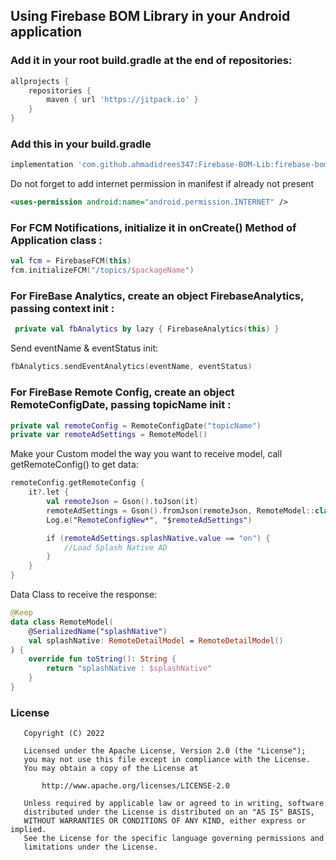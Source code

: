 ## Using Firebase BOM Library in your Android application

### Add it in your root build.gradle at the end of repositories:
```groovy
allprojects {
    repositories {
        maven { url 'https://jitpack.io' }
    }
}
```
### Add this in your build.gradle
```groovy
implementation 'com.github.ahmadidrees347:Firebase-BOM-Lib:firebase-bom-version'
```
Do not forget to add internet permission in manifest if already not present
```xml
<uses-permission android:name="android.permission.INTERNET" />
```
### For FCM Notifications, initialize it in onCreate() Method of Application class :
```kotlin
val fcm = FirebaseFCM(this)
fcm.initializeFCM("/topics/$packageName")
```

### For FireBase Analytics, create an object FirebaseAnalytics, passing context init :
```kotlin
 private val fbAnalytics by lazy { FirebaseAnalytics(this) }
 ```
Send eventName & eventStatus init:

```kotlin
fbAnalytics.sendEventAnalytics(eventName, eventStatus)
```

### For FireBase Remote Config, create an object RemoteConfigDate, passing topicName init :
```kotlin
private val remoteConfig = RemoteConfigDate("topicName")
private var remoteAdSettings = RemoteModel()
```
Make your Custom model the way you want to receive model, call getRemoteConfig() to get data:
```kotlin
remoteConfig.getRemoteConfig {
    it?.let {
        val remoteJson = Gson().toJson(it)
        remoteAdSettings = Gson().fromJson(remoteJson, RemoteModel::class.java)
        Log.e("RemoteConfigNew*", "$remoteAdSettings")

        if (remoteAdSettings.splashNative.value == "on") {
            //Load Splash Native AD
        }
    }
}
```
Data Class to receive the response:
```kotlin
@Keep
data class RemoteModel(
    @SerializedName("splashNative")
    val splashNative: RemoteDetailModel = RemoteDetailModel()
) {
    override fun toString(): String {
        return "splashNative : $splashNative"
    }
}
```

### License
```
   Copyright (C) 2022 

   Licensed under the Apache License, Version 2.0 (the "License");
   you may not use this file except in compliance with the License.
   You may obtain a copy of the License at

       http://www.apache.org/licenses/LICENSE-2.0

   Unless required by applicable law or agreed to in writing, software
   distributed under the License is distributed on an "AS IS" BASIS,
   WITHOUT WARRANTIES OR CONDITIONS OF ANY KIND, either express or implied.
   See the License for the specific language governing permissions and
   limitations under the License.
```